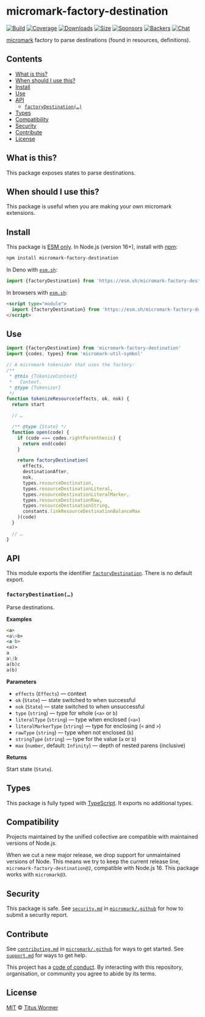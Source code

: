 # micromark-factory-destination

[![Build](https://github.com/micromark/micromark/workflows/main/badge.svg)](https://github.com/micromark/micromark/actions) [![Coverage](https://img.shields.io/codecov/c/github/micromark/micromark.svg)](https://codecov.io/github/micromark/micromark) [![Downloads](https://img.shields.io/npm/dm/micromark-factory-destination.svg)](https://www.npmjs.com/package/micromark-factory-destination) [![Size](https://img.shields.io/badge/dynamic/json?label=minzipped%20size\&query=$.size.compressedSize\&url=https://deno.bundlejs.com/?q=micromark-factory-destination)](https://bundlejs.com/?q=micromark-factory-destination) [![Sponsors](https://opencollective.com/unified/sponsors/badge.svg)](https://opencollective.com/unified) [![Backers](https://opencollective.com/unified/backers/badge.svg)](https://opencollective.com/unified) [![Chat](https://img.shields.io/badge/chat-discussions-success.svg)](https://github.com/micromark/micromark/discussions)

[micromark](https://github.com/micromark/micromark) factory to parse destinations (found in resources, definitions).

## Contents

* [What is this?](./#what-is-this)
* [When should I use this?](./#when-should-i-use-this)
* [Install](./#install)
* [Use](./#use)
* [API](./#api)
  * [`factoryDestination(…)`](./#factorydestination)
* [Types](./#types)
* [Compatibility](./#compatibility)
* [Security](./#security)
* [Contribute](./#contribute)
* [License](./#license)

## What is this?

This package exposes states to parse destinations.

## When should I use this?

This package is useful when you are making your own micromark extensions.

## Install

This package is [ESM only](https://gist.github.com/sindresorhus/a39789f98801d908bbc7ff3ecc99d99c). In Node.js (version 16+), install with [npm](https://docs.npmjs.com/cli/install):

```sh
npm install micromark-factory-destination
```

In Deno with [`esm.sh`](https://esm.sh):

```js
import {factoryDestination} from 'https://esm.sh/micromark-factory-destination@1'
```

In browsers with [`esm.sh`](https://esm.sh):

```html
<script type="module">
  import {factoryDestination} from 'https://esm.sh/micromark-factory-destination@1?bundle'
</script>
```

## Use

```js
import {factoryDestination} from 'micromark-factory-destination'
import {codes, types} from 'micromark-util-symbol'

// A micromark tokenizer that uses the factory:
/**
 * @this {TokenizeContext}
 *   Context.
 * @type {Tokenizer}
 */
function tokenizeResource(effects, ok, nok) {
  return start

  // …

  /** @type {State} */
  function open(code) {
    if (code === codes.rightParenthesis) {
      return end(code)
    }

    return factoryDestination(
      effects,
      destinationAfter,
      nok,
      types.resourceDestination,
      types.resourceDestinationLiteral,
      types.resourceDestinationLiteralMarker,
      types.resourceDestinationRaw,
      types.resourceDestinationString,
      constants.linkResourceDestinationBalanceMax
    )(code)
  }

  // …
}
```

## API

This module exports the identifier [`factoryDestination`](./#factorydestination). There is no default export.

### `factoryDestination(…)`

Parse destinations.

**Examples**

```markdown
<a>
<a\>b>
<a b>
<a)>
a
a\)b
a(b)c
a(b)
```

**Parameters**

* `effects` (`Effects`) — context
* `ok` (`State`) — state switched to when successful
* `nok` (`State`) — state switched to when unsuccessful
* `type` (`string`) — type for whole (`<a>` or `b`)
* `literalType` (`string`) — type when enclosed (`<a>`)
* `literalMarkerType` (`string`) — type for enclosing (`<` and `>`)
* `rawType` (`string`) — type when not enclosed (`b`)
* `stringType` (`string`) — type for the value (`a` or `b`)
* `max` (`number`, default: `Infinity`) — depth of nested parens (inclusive)

**Returns**

Start state (`State`).

## Types

This package is fully typed with [TypeScript](https://www.typescriptlang.org). It exports no additional types.

## Compatibility

Projects maintained by the unified collective are compatible with maintained versions of Node.js.

When we cut a new major release, we drop support for unmaintained versions of Node. This means we try to keep the current release line, `micromark-factory-destination@2`, compatible with Node.js 16. This package works with `micromark@3`.

## Security

This package is safe. See [`security.md`](https://github.com/micromark/.github/blob/main/security.md) in [`micromark/.github`](https://github.com/micromark/.github) for how to submit a security report.

## Contribute

See [`contributing.md`](https://github.com/micromark/.github/blob/main/contributing.md) in [`micromark/.github`](https://github.com/micromark/.github) for ways to get started. See [`support.md`](https://github.com/micromark/.github/blob/main/support.md) for ways to get help.

This project has a [code of conduct](https://github.com/micromark/.github/blob/main/code-of-conduct.md). By interacting with this repository, organisation, or community you agree to abide by its terms.

## License

[MIT](https://github.com/micromark/micromark/blob/main/license) © [Titus Wormer](https://wooorm.com)
